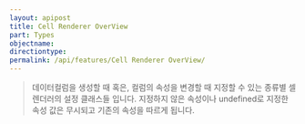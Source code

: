 ```yaml
---
layout: apipost
title: Cell Renderer OverView
part: Types
objectname: 
directiontype: 
permalink: /api/features/Cell Renderer OverView/
---
```



> 데이터컬럼을 생성할 때 혹은, 컬럼의 속성을 변경할 때 지정할 수 있는 종류별 셀렌더러의 설정 클래스들 입니다. 지정하지 않은 속성이나 undefined로 지정한 속성 값은 무시되고 기존의 속성을 따르게 됩니다.
